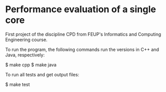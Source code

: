 # Performance evaluation of a single core

First project of the discipline CPD from FEUP's Informatics and Computing Engineering course.

To run the program, the following commands run the versions in C++ and Java, respectively:

$ make cpp
$ make java

To run all tests and get output files:

$ make test